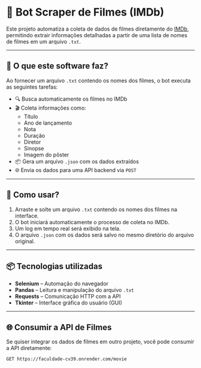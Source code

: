 # 📄 Bot Scraper de Filmes (IMDb)

Este projeto automatiza a coleta de dados de filmes diretamente do [IMDb](https://www.imdb.com/), permitindo extrair informações detalhadas a partir de uma lista de nomes de filmes em um arquivo `.txt`.

---

## 🔧 O que este software faz?

Ao fornecer um arquivo `.txt` contendo os nomes dos filmes, o bot executa as seguintes tarefas:

- 🔍 Busca automaticamente os filmes no IMDb  
- 🎬 Coleta informações como:
  - Título
  - Ano de lançamento
  - Nota
  - Duração
  - Diretor
  - Sinopse
  - Imagem do pôster
- 📦 Gera um arquivo `.json` com os dados extraídos
- 🌐 Envia os dados para uma API backend via `POST`

---

## 📁 Como usar?

1. Arraste e solte um arquivo `.txt` contendo os nomes dos filmes na interface.
2. O bot iniciará automaticamente o processo de coleta no IMDb.
3. Um log em tempo real será exibido na tela.
4. O arquivo `.json` com os dados será salvo no mesmo diretório do arquivo original.

---

## 📦 Tecnologias utilizadas

- **Selenium** – Automação do navegador  
- **Pandas** – Leitura e manipulação do arquivo `.txt`
- **Requests** – Comunicação HTTP com a API  
- **Tkinter** – Interface gráfica do usuário (GUI)

---

## 🌐 Consumir a API de Filmes

Se quiser integrar os dados de filmes em outro projeto, você pode consumir a API diretamente:

```bash
GET https://faculdade-cv39.onrender.com/movie

